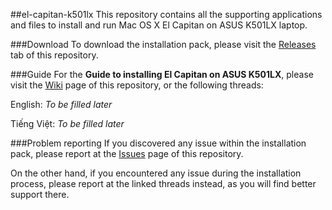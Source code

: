 ##el-capitan-k501lx
This repository contains all the supporting applications and files to install and run Mac OS X El Capitan on ASUS K501LX laptop.

###Download
To download the installation pack, please visit the [Releases](releases) tab of this repository.

###Guide
For the **Guide to installing El Capitan on ASUS K501LX**, please visit the [Wiki](wiki) page of this repository, or the following threads:

English: _To be filled later_

Tiếng Việt: _To be filled later_

###Problem reporting
If you discovered any issue within the installation pack, please report at the [Issues](issues) page of this repository.

On the other hand, if you encountered any issue during the installation process, please report at the linked threads instead, as you will find better support there.